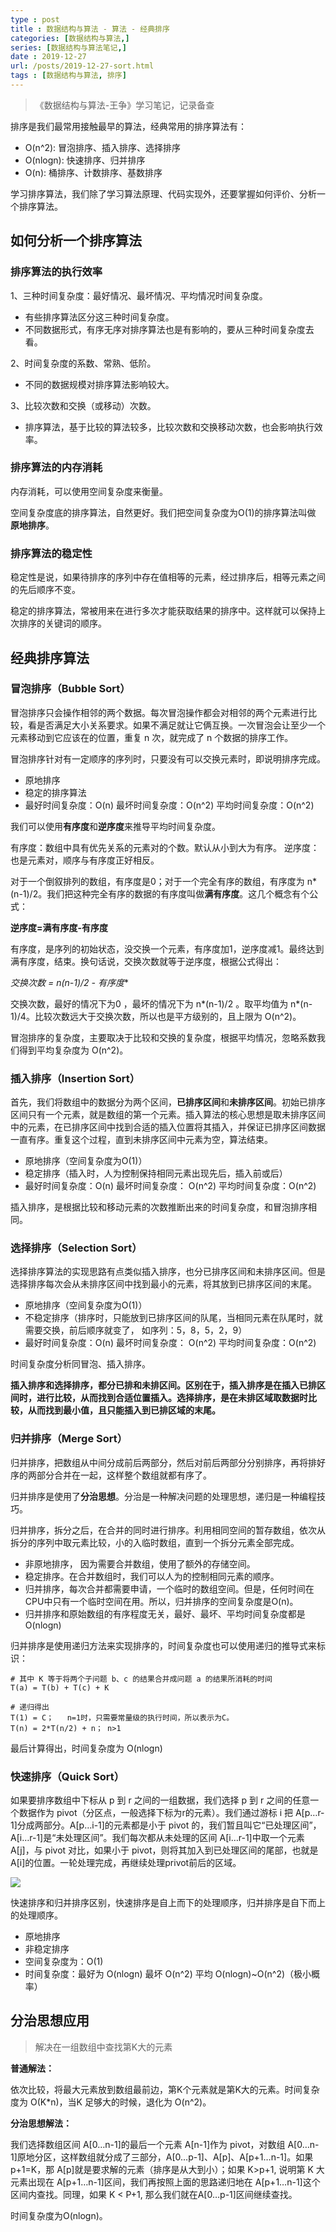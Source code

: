 ```yaml
---
type : post
title : 数据结构与算法 - 算法 - 经典排序
categories: [数据结构与算法,] 
series: [数据结构与算法笔记,]
date : 2019-12-27
url: /posts/2019-12-27-sort.html 
tags : [数据结构与算法, 排序]
---
```


> 《数据结构与算法-王争》学习笔记，记录备查


排序是我们最常用接触最早的算法，经典常用的排序算法有：

- O(n^2): 冒泡排序、插入排序、选择排序
- O(nlogn): 快速排序、归并排序
- O(n): 桶排序、计数排序、基数排序

学习排序算法，我们除了学习算法原理、代码实现外，还要掌握如何评价、分析一个排序算法。

## 如何分析一个排序算法

### 排序算法的执行效率

1、三种时间复杂度：最好情况、最坏情况、平均情况时间复杂度。

- 有些排序算法区分这三种时间复杂度。
- 不同数据形式，有序无序对排序算法也是有影响的，要从三种时间复杂度去看。

2、时间复杂度的系数、常熟、低阶。

- 不同的数据规模对排序算法影响较大。

3、比较次数和交换（或移动）次数。

- 排序算法，基于比较的算法较多，比较次数和交换移动次数，也会影响执行效率。


### 排序算法的内存消耗

内存消耗，可以使用空间复杂度来衡量。

空间复杂度底的排序算法，自然更好。我们把空间复杂度为O(1)的排序算法叫做 **原地排序**。

### 排序算法的稳定性

稳定性是说，如果待排序的序列中存在值相等的元素，经过排序后，相等元素之间的先后顺序不变。

稳定的排序算法，常被用来在进行多次才能获取结果的排序中。这样就可以保持上次排序的关键词的顺序。

## 经典排序算法

### 冒泡排序（Bubble Sort）

冒泡排序只会操作相邻的两个数据。每次冒泡操作都会对相邻的两个元素进行比较，看是否满足大小关系要求。如果不满足就让它俩互换。一次冒泡会让至少一个元素移动到它应该在的位置，重复 n 次，就完成了 n 个数据的排序工作。

冒泡排序针对有一定顺序的序列时，只要没有可以交换元素时，即说明排序完成。

- 原地排序
- 稳定的排序算法
- 最好时间复杂度：O(n)  最坏时间复杂度：O(n^2)  平均时间复杂度：O(n^2)

我们可以使用**有序度**和**逆序度**来推导平均时间复杂度。

有序度：数组中具有优先关系的元素对的个数。默认从小到大为有序。
逆序度：也是元素对，顺序与有序度正好相反。

对于一个倒叙排列的数组，有序度是0；对于一个完全有序的数组，有序度为 n*(n-1)/2。我们把这种完全有序的数据的有序度叫做**满有序度**。这几个概念有个公式：

**逆序度=满有序度-有序度**

有序度，是序列的初始状态，没交换一个元素，有序度加1，逆序度减1。最终达到满有序度，结束。换句话说，交换次数就等于逆序度，根据公式得出：

**交换次数 = n*(n-1)/2 - 有序度**

交换次数，最好的情况下为0 ，最坏的情况下为 n*(n-1)/2 。取平均值为 n*(n-1)/4。比较次数远大于交换次数，所以也是平方级别的，且上限为 O(n^2)。

冒泡排序的复杂度，主要取决于比较和交换的复杂度，根据平均情况，忽略系数我们得到平均复杂度为 O(n^2)。 


### 插入排序（Insertion Sort）

首先，我们将数组中的数据分为两个区间，**已排序区间**和**未排序区间**。初始已排序区间只有一个元素，就是数组的第一个元素。插入算法的核心思想是取未排序区间中的元素，在已排序区间中找到合适的插入位置将其插入，并保证已排序区间数据一直有序。重复这个过程，直到未排序区间中元素为空，算法结束。


- 原地排序（空间复杂度为O(1)）
- 稳定排序（插入时，人为控制保持相同元素出现先后，插入前或后）
- 最好时间复杂度：O(n)  最坏时间复杂度： O(n^2) 平均时间复杂度：O(n^2)

插入排序，是根据比较和移动元素的次数推断出来的时间复杂度，和冒泡排序相同。


### 选择排序（Selection Sort）

选择排序算法的实现思路有点类似插入排序，也分已排序区间和未排序区间。但是选择排序每次会从未排序区间中找到最小的元素，将其放到已排序区间的末尾。

- 原地排序（空间复杂度为O(1)）
- 不稳定排序（排序时，只能放到已排序区间的队尾，当相同元素在队尾时，就需要交换，前后顺序就变了， 如序列：5，8，5，2，9）
- 最好时间复杂度：O(n)  最坏时间复杂度： O(n^2)  平均时间复杂度：O(n^2)

时间复杂度分析同冒泡、插入排序。


**插入排序和选择排序，都分已排和未排区间。区别在于，插入排序是在插入已排区间时，进行比较，从而找到合适位置插入。选择排序，是在未排区域取数据时比较，从而找到最小值，且只能插入到已排区域的末尾。**


### 归并排序（Merge Sort）

归并排序，把数组从中间分成前后两部分，然后对前后两部分分别排序，再将排好序的两部分合并在一起，这样整个数组就都有序了。

归并排序是使用了**分治思想**。分治是一种解决问题的处理思想，递归是一种编程技巧。

归并排序，拆分之后，在合并的同时进行排序。利用相同空间的暂存数组，依次从拆分的序列中取元素比较，小的入临时数组，直到一个拆分元素全部完成。

- 非原地排序， 因为需要合并数组，使用了额外的存储空间。
- 稳定排序。在合并数组时，我们可以人为的控制相同元素的顺序。
- 归并排序，每次合并都需要申请，一个临时的数组空间。但是，任何时间在CPU中只有一个临时空间在用。所以，归并排序的空间复杂度是O(n)。
- 归并排序和原始数组的有序程度无关，最好、最坏、平均时间复杂度都是  O(nlogn)

归并排序是使用递归方法来实现排序的，时间复杂度也可以使用递归的推导式来标识：


```
# 其中 K 等于将两个子问题 b、c 的结果合并成问题 a 的结果所消耗的时间
T(a) = T(b) + T(c) + K

# 递归得出
T(1) = C；   n=1时，只需要常量级的执行时间，所以表示为C。
T(n) = 2*T(n/2) + n； n>1
```

最后计算得出，时间复杂度为 O(nlogn)



### 快速排序（Quick Sort）

如果要排序数组中下标从 p 到 r 之间的一组数据，我们选择 p 到 r 之间的任意一个数据作为 pivot（分区点，一般选择下标为r的元素）。我们通过游标 i 把 A[p…r-1]分成两部分。A[p…i-1]的元素都是小于 pivot 的，我们暂且叫它“已处理区间”，A[i…r-1]是“未处理区间”。我们每次都从未处理的区间 A[i…r-1]中取一个元素 A[j]，与 pivot 对比，如果小于 pivot，则将其加入到已处理区间的尾部，也就是 A[i]的位置。一轮处理完成，再继续处理privot前后的区域。

![](/static/imgs/complexity/quick_sort.jpg)

快速排序和归并排序区别，快速排序是自上而下的处理顺序，归并排序是自下而上的处理顺序。


- 原地排序
- 非稳定排序
- 空间复杂度为：O(1)
- 时间复杂度：最好为 O(nlogn) 最坏 O(n^2) 平均 O(nlogn)~O(n^2)（极小概率）


## 分治思想应用

> 解决在一组数组中查找第K大的元素


**普通解法：**

依次比较，将最大元素放到数组最前边，第K个元素就是第K大的元素。时间复杂度为 O(K*n)，当K 足够大的时候，退化为 O(n^2)。

**分治思想解法：**

我们选择数组区间 A[0…n-1]的最后一个元素 A[n-1]作为 pivot，对数组 A[0…n-1]原地分区，这样数组就分成了三部分，A[0…p-1]、A[p]、A[p+1…n-1]。如果 p+1=K，那 A[p]就是要求解的元素（排序是从大到小）；如果 K>p+1, 说明第 K 大元素出现在 A[p+1…n-1]区间，我们再按照上面的思路递归地在 A[p+1…n-1]这个区间内查找。同理，如果 K < P+1, 那么我们就在A[0…p-1]区间继续查找。

时间复杂度为O(nlogn)。

